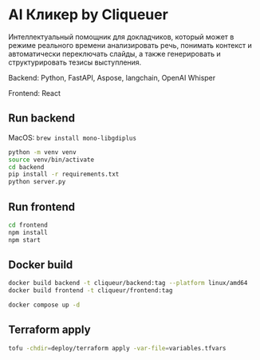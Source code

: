 # AI Кликер by Cliqueuer

Интеллектуальный помощник для докладчиков, который может в режиме реального времени анализировать речь, понимать контекст и автоматически переключать слайды, а также генерировать и структурировать тезисы выступления.

Backend: Python, FastAPI, Aspose, langchain, OpenAI Whisper

Frontend: React

## Run backend

MacOS: `brew install mono-libgdiplus`

```bash
python -m venv venv
source venv/bin/activate
cd backend
pip install -r requirements.txt
python server.py
```

## Run frontend

```bash
cd frontend
npm install
npm start
```

## Docker build

```bash
docker build backend -t cliqueur/backend:tag --platform linux/amd64
docker build frontend -t cliqueur/frontend:tag

docker compose up -d
```

## Terraform apply

```bash
tofu -chdir=deploy/terraform apply -var-file=variables.tfvars
```